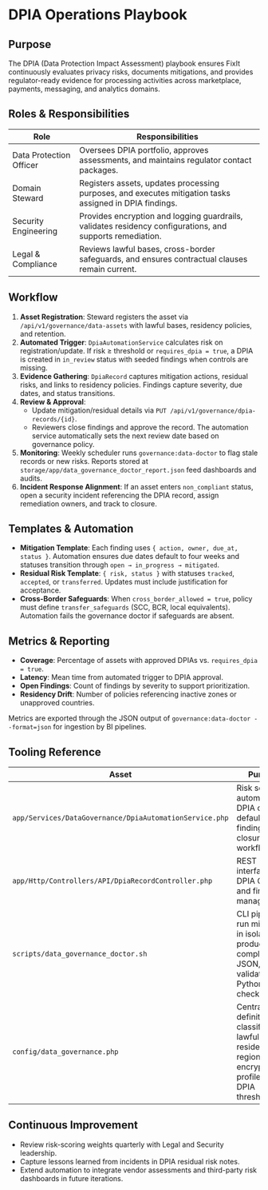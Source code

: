 # DPIA Operations Playbook

## Purpose

The DPIA (Data Protection Impact Assessment) playbook ensures FixIt continuously evaluates privacy risks, documents mitigations, and provides regulator-ready evidence for processing activities across marketplace, payments, messaging, and analytics domains.

## Roles & Responsibilities

| Role | Responsibilities |
| --- | --- |
| Data Protection Officer | Oversees DPIA portfolio, approves assessments, and maintains regulator contact packages. |
| Domain Steward | Registers assets, updates processing purposes, and executes mitigation tasks assigned in DPIA findings. |
| Security Engineering | Provides encryption and logging guardrails, validates residency configurations, and supports remediation. |
| Legal & Compliance | Reviews lawful bases, cross-border safeguards, and ensures contractual clauses remain current. |

## Workflow

1. **Asset Registration**: Steward registers the asset via `/api/v1/governance/data-assets` with lawful bases, residency policies, and retention.
2. **Automated Trigger**: `DpiaAutomationService` calculates risk on registration/update. If risk ≥ threshold or `requires_dpia = true`, a DPIA is created in `in_review` status with seeded findings when controls are missing.
3. **Evidence Gathering**: `DpiaRecord` captures mitigation actions, residual risks, and links to residency policies. Findings capture severity, due dates, and status transitions.
4. **Review & Approval**:
   - Update mitigation/residual details via `PUT /api/v1/governance/dpia-records/{id}`.
   - Reviewers close findings and approve the record. The automation service automatically sets the next review date based on governance policy.
5. **Monitoring**: Weekly scheduler runs `governance:data-doctor` to flag stale records or new risks. Reports stored at `storage/app/data_governance_doctor_report.json` feed dashboards and audits.
6. **Incident Response Alignment**: If an asset enters `non_compliant` status, open a security incident referencing the DPIA record, assign remediation owners, and track to closure.

## Templates & Automation

- **Mitigation Template**: Each finding uses `{ action, owner, due_at, status }`. Automation ensures due dates default to four weeks and statuses transition through `open → in_progress → mitigated`.
- **Residual Risk Template**: `{ risk, status }` with statuses `tracked`, `accepted`, or `transferred`. Updates must include justification for acceptance.
- **Cross-Border Safeguards**: When `cross_border_allowed = true`, policy must define `transfer_safeguards` (SCC, BCR, local equivalents). Automation fails the governance doctor if safeguards are absent.

## Metrics & Reporting

- **Coverage**: Percentage of assets with approved DPIAs vs. `requires_dpia = true`.
- **Latency**: Mean time from automated trigger to DPIA approval.
- **Open Findings**: Count of findings by severity to support prioritization.
- **Residency Drift**: Number of policies referencing inactive zones or unapproved countries.

Metrics are exported through the JSON output of `governance:data-doctor --format=json` for ingestion by BI pipelines.

## Tooling Reference

| Asset | Purpose |
| --- | --- |
| `app/Services/DataGovernance/DpiaAutomationService.php` | Risk scoring, automated DPIA creation, default findings, closure workflows. |
| `app/Http/Controllers/API/DpiaRecordController.php` | REST interface for DPIA CRUD and findings management. |
| `scripts/data_governance_doctor.sh` | CLI pipeline to run migrations in isolation, produce compliance JSON, and validate via Python checks. |
| `config/data_governance.php` | Central definitions for classifications, lawful bases, residency regions, encryption profiles, and DPIA thresholds. |

## Continuous Improvement

- Review risk-scoring weights quarterly with Legal and Security leadership.
- Capture lessons learned from incidents in DPIA residual risk notes.
- Extend automation to integrate vendor assessments and third-party risk dashboards in future iterations.
